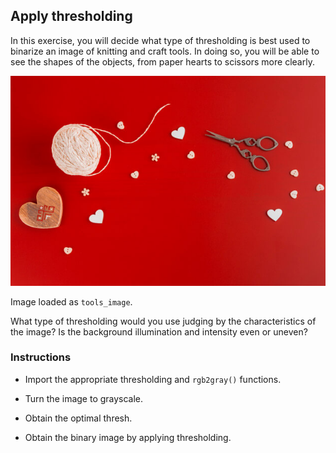 ## Apply thresholding

In this exercise, you will decide what type of thresholding is best used to binarize an image of knitting and craft tools. In doing so, you will be able to see the shapes of the objects, from paper hearts to scissors more clearly.

![Several tools for handcraft art](i/8.jpg)

Image loaded as `tools_image`.

What type of thresholding would you use judging by the characteristics of the image? Is the background illumination and intensity even or uneven?

### Instructions

- Import the appropriate thresholding and `rgb2gray()` functions.

- Turn the image to grayscale.

- Obtain the optimal thresh.

- Obtain the binary image by applying thresholding.
